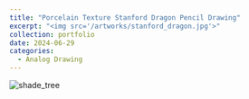 ```yaml
---
title: "Porcelain Texture Stanford Dragon Pencil Drawing"
excerpt: "<img src='/artworks/stanford_dragon.jpg'>"
collection: portfolio
date: 2024-06-29
categories: 
  - Analog Drawing
---
```


![shade_tree](/artworks/stanford_dragon.jpg)